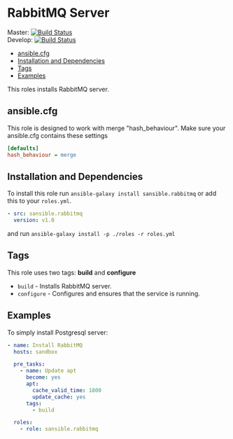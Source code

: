 # RabbitMQ Server

Master: [![Build Status](https://travis-ci.org/sansible/rabbitmq.svg?branch=master)](https://travis-ci.org/sansible/rabbitmq)  
Develop: [![Build Status](https://travis-ci.org/sansible/rabbitmq.svg?branch=develop)](https://travis-ci.org/sansible/rabbitmq)

* [ansible.cfg](#ansible-cfg)
* [Installation and Dependencies](#installation-and-dependencies)
* [Tags](#tags)
* [Examples](#examples)

This roles installs RabbitMQ server.




## ansible.cfg

This role is designed to work with merge "hash_behaviour". Make sure your
ansible.cfg contains these settings

```INI
[defaults]
hash_behaviour = merge
```




## Installation and Dependencies

To install this role run `ansible-galaxy install sansible.rabbitmq` or add
this to your `roles.yml`.

```YAML
- src: sansible.rabbitmq
  version: v1.0
```

and run `ansible-galaxy install -p ./roles -r roles.yml`




## Tags

This role uses two tags: **build** and **configure**

* `build` - Installs RabbitMQ server.
* `configure` - Configures and ensures that the service is running.




## Examples

To simply install Postgresql server:

```YAML
- name: Install RabbitMQ
  hosts: sandbox

  pre_tasks:
    - name: Update apt
      become: yes
      apt:
        cache_valid_time: 1800
        update_cache: yes
      tags:
        - build

  roles:
    - role: sansible.rabbitmq
```
